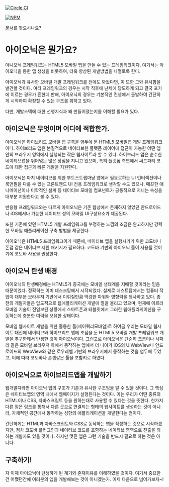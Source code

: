 [![Circle CI](https://circleci.com/gh/driftyco/ionic.svg?style=svg)](https://circleci.com/gh/driftyco/ionic)

[![NPM](https://nodei.co/npm/ionic.png?stars&downloads)](https://nodei.co/npm/ionic/)

[문서](http://ionicframework.com/docs/)를 찾으시나요?

# 아이오닉은 뭔가요?

아니오닉 프레임워크는 HTML5 모바일 앱을 만들 수 있는 프레임워크이다. 여기서는 아이오닉을 통한 앱 생성을 비롯하여, 더욱 향상된 개발방법을 나열토록 한다.

아이오닉과 유사한 오바일 개발 프레임워크를 전에도 봐왔다면, 이 또한 그와 유사함을 발견할 것이다. 여타 프레임워크의 경우는 시작 직후에 난제에 당도하게 되고 결국 포기에 이르는 경우가 흔한데 반해, 아이오닉의 경우는 기본적인 컨셉에서 출발하여 간단하게 시작하여 확장할 수 있는 구조를 취하고 있다.

다만, 개발스택에 대한 선행지식과 왜 만들어졌는지를 이해할 필요가 있다.


## 아이오닉은 무엇이며 어디에 적합한가.

아이오닉은 하이브리드 모바일 앱 구축을 염두에 둔 HTML5 모바일앱 개발 프레임워크이다. 하이브리드 앱은 본질적으로 네이티브한 플랫폼 레이어에 접근이 가능한 어떤 앱 안의 브라우저 영역에서 실행되는 작은 웹사이트라 할 수 있다. 하이브리드 앱은 순수한 네이티브앱을 뛰어넘는 많은 장점을 지니고 있으며, 특히 플랫폼 측면에서 써드파티 코드에 대한 접근과 빠른 개발을 지원한다.

아이오닉은 마치 네이티브를 위한 부트스트랩마냥 앱에서 필요로하는 UI 인터렉션이나 룩앤필을 다룰 수 있는 프론트엔드 UI 전용 프레임워크로 생각할 수도 있으나, 매끈한 애니메이션이나 미학적인 설계 등 네이티브 모바일 컴포넌트가 공통적으로 지니는 속성을 대부분 지원한다고 볼 수 있다.

반응형 프레임워크와는 다르게 아이오닉은 기존 웹상에서 존재하지 않았던 안드로이드나 iOS에서나 가능한 네이티브 성의 모바일 UI구성요소가 제공된다.

또한 기존에 있던 HTML5 개발 프레임워크를 부정하는 느낌의 조금은 완고하지만 강력한 모바일 애플리케이션 구축 방법을 제공한다.

아이오닉은 HTML5 프레임워크이기 때문에, 네이티브 앱을 실행시키기 위한 코도바나 폰갭 같은 네이티브 지원 패키지가 필요하다. 코도바 기반의 아이오닉 툴이 사용될 것이기에 코도바 사용을 권장한다.


## 아이오닉 탄생 배경

아이오닉의 탄생배경에는 HTML5가 종국에는 모바일 생태계를 지배할 것이라는 믿음 때문이었다. 정확히는 이미 데스크탑에서 시작되었다. 실제로 데스트탑에서는 컴퓨터 작업이 대부분 브라우저 기반에서 이뤄질만큼 막강한 파워와 영향력을 행사하고 있다. 종전의 개발자들은 압도적으로 웹애플리케이션 개발에 열을 올리고 있으며, 현재에 이르러 모바일 기술이 진일보된 상황에서 스마트폰과 테블릿에서 그러한 웹애플리케이션을 구동하는데 충분한 여력을 보유한 상태이다.

모바일 웹사이트 개발을 위한 훌륭한 툴(제이쿼리모바일)로 하여금  우리는 모바일 웹사이트 대신에 네이티브와 하이브리드 앱에 초점을 둔 HTML5 모바일 개발 프레임워크 개발을 추구한데서 탄생한 것이 아이오닉이다. 그런고로 아이오닉은 단순히 크롬이나 사파리 같은 모바일 브라우저 하에서 동작하는 앱에서 더 나아가 iOS의 UIWebView나 안드로이드의 WebView와 같은 로우레벨 기반의 브라우저에서 동작하는 것을 염두에 두었고, 이에 따라 코도바나 폰갭같은 툴을 포함키로 하였다.


## 아이오닉으로 하이브리드앱을 개발하기

웹개발자라면 아이오닉 앱의 구조가 기존과 유사한 구조임을 알 수 있을 것이다. 그 핵심은 네이티브앱의 영역 내에서  웹페이지가 실행된다는 것이다. 이는 우리가 어떤 종류의 HTML이나 CSS, 자바스크립트 등을 원하는대로 사용할 수 있다는 것을 뜻한다. 한가지 다른 점은 링크를 통해서 다른 곳으로 연결되는 형태의 웹사이트를 생성하는 것이 아니라, 자체적인 공간에서 동작하는 성향의 애플리케이션을 개발한다는 점이다.

간단하게는 HTML과 자바스크립트와 CSS로 동작하는 앱을 작성하는 것으로 시작하겠지만, 점차 코도바 플러그인과 네이티브 코드를 포함하는 네이티브 영역으로 진출을 꾀하는 개발자도 있을 것이나. 하지만 멋진 앱은 그런 기술을 반드시 필요로 하는 것은 아니다.


## 구축하기!

자 이제 아이오닉이 탄생하게 된 계기와 존재이유를 이해하였을 것이다. 여기서 중요한건 어쨌던간에 여러분의 앱을 개발해보는 것이 아니겠는가. 이제 다음으로 넘어가보자~! 

